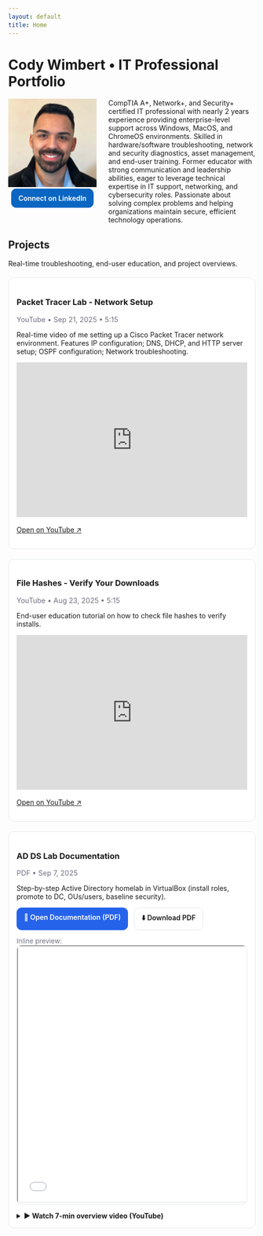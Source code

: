 ```yaml
---
layout: default
title: Home
---
```


# Cody Wimbert • IT Professional Portfolio

<div class="profile">
  <img src="assets/1741474286957.jpeg" alt="Cody Wimbert Headshot" class="headshot-left">
  <a class="btn linkedin" href="https://www.linkedin.com/in/codywimbert" target="_blank">Connect on LinkedIn</a>
</div>

CompTIA A+, Network+, and Security+ certified IT professional with nearly 2 years experience providing enterprise-level support across Windows, MacOS, and ChromeOS environments. Skilled in hardware/software troubleshooting, network and security diagnostics, asset management, and end-user training. Former educator with strong communication and leadership abilities, eager to leverage technical expertise in IT support, networking, and cybersecurity roles. Passionate about solving complex problems and helping organizations maintain secure, efficient technology operations.

## Projects

Real-time troubleshooting, end-user education, and project overviews.
<div class="card">
  <h3>Packet Tracer Lab - Network Setup</h3>
  <div class="meta">YouTube • Sep 21, 2025 • 5:15</div>
  <p>Real-time video of me setting up a Cisco Packet Tracer network environment. Features IP configuration; DNS, DHCP, and HTTP server setup; OSPF configuration; Network troubleshooting.</p>
  <iframe width="100%" height="315"
    src="https://www.youtube.com/embed/MA3ZNwMtxPw?rel=0&modestbranding=1"
    title="Packet Tracer Lab - Network Setup" frameborder="0"
    allow="accelerometer; autoplay; clipboard-write; encrypted-media; gyroscope; picture-in-picture"
    allowfullscreen></iframe>
  <p><a href="https://youtu.be/MA3ZNwMtxPw" target="_blank">Open on YouTube ↗</a></p>
</div>
<div class="card">
  <h3>File Hashes - Verify Your Downloads</h3>
  <div class="meta">YouTube • Aug 23, 2025 • 5:15</div>
  <p>End-user education tutorial on how to check file hashes to verify installs.</p>
  <!-- Replace VIDEO_ID with the part after v= in your YouTube link -->
  <iframe width="100%" height="315"
  src="https://youtube.com/embed/tgAu_R2t-Zc"
  title="Test" frameborder="0"
  allow="accelerometer; autoplay; clipboard-write; encrypted-media; gyroscope; picture-in-picture"
  allowfullscreen></iframe>
  <p><a href="https://youtu.be/tgAu_R2t-Zc" target="_blank">Open on YouTube ↗</a></p>
</div>
<style>
.card{border:1px solid #e5e7eb;border-radius:12px;padding:16px;background:#fff;margin:20px 0}
.meta{color:#6b7280;font-size:.9rem;margin:6px 0}
.actions{display:flex;gap:12px;flex-wrap:wrap;margin:10px 0 14px}
.btn{display:inline-block;padding:10px 14px;border-radius:10px;border:1px solid #e5e7eb;text-decoration:none;font-weight:600}
.btn.primary{background:#2563eb;color:#fff;border-color:#2563eb}
.note{color:#6b7280;font-size:.85rem}
.preview{border:1px solid #e5e7eb;border-radius:10px;overflow:hidden}
details{margin-top:14px}
details > summary{cursor:pointer;font-weight:700}
  /* 👇 Add this */
.btn.linkedin {
  background-color: #0A66C2; /* LinkedIn blue */
  color: #fff;
  border-color: #0A66C2;
}
.btn.linkedin:hover {
  background-color: #004182; /* darker hover */
}
.links {
  margin: 12px 0 32px; /* adds space under the button */
  text-align: left;    /* change to center if you want centered button */
}
.profile {
  float: left;
  text-align: center;
  margin: 0 24px 20px 0; /* space between profile and text */
  width: 180px;          /* width of the left column */
}

.headshot-left {
  width: 160px;
  height: 160px;
  border-radius: 50%;        /* circle */
  object-fit: cover;
  border: 4px solid #0A66C2; /* LinkedIn blue frame */
  display: block;
  margin: 0 auto 12px;       /* center inside profile column */
}

.btn.linkedin {
  display: inline-block;
  background-color: #0A66C2;
  color: #fff;
  border: none;
  padding: 8px 14px;
  border-radius: 6px;
  font-weight: 600;
  text-decoration: none;
  font-size: 0.9rem;
}

.btn.linkedin:hover {
  background-color: #004182;
}
</style>
<div class="card">
  <h3>AD DS Lab Documentation</h3>
  <div class="meta">PDF • Sep 7, 2025</div>
  <p>Step-by-step Active Directory homelab in VirtualBox (install roles, promote to DC, OUs/users, baseline security).</p>
  <div class="actions">
    <a class="btn primary" href="assets/docs/AD Homelab Documentation.pdf" target="_blank">📄 Open Documentation (PDF)</a>
    <a class="btn" href="assets/docs/AD Homelab Documentation.pdf" download>⬇️ Download PDF</a>
  </div>
  <div class="note">Inline preview:</div>
  <div class="preview">
    <iframe src="assets/docs/AD Homelab Documentation.pdf#view=FitH" width="100%" height="520"></iframe>
  </div>
  <details>
    <summary>▶ Watch 7-min overview video (YouTube)</summary>
    <div class="meta">YouTube • Aug 25, 2025 • 7:16</div>
    <iframe width="100%" height="315"
      src="https://www.youtube-nocookie.com/embed/wJvPo97CihI?rel=0&modestbranding=1"
      title="AD DS Lab Overview" frameborder="0"
      allow="accelerometer; autoplay; clipboard-write; encrypted-media; gyroscope; picture-in-picture"
      allowfullscreen></iframe>
    <p><a href="https://youtu.be/wJvPo97CihI" target="_blank">Open on YouTube ↗</a></p>
  </details>
</div>
